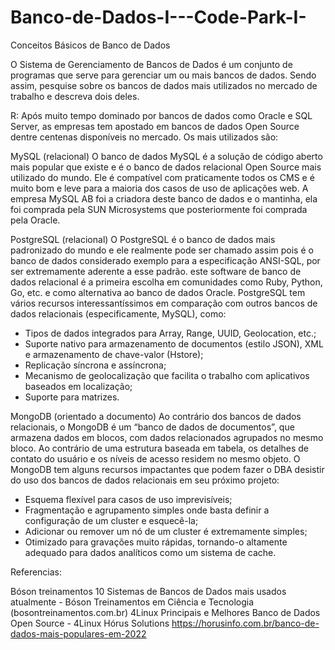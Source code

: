 # Banco-de-Dados-I---Code-Park-I-
Conceitos Básicos de Banco de Dados 

O Sistema de Gerenciamento de Bancos de Dados é um conjunto de programas que serve para gerenciar um ou mais bancos de dados. Sendo assim, pesquise sobre os bancos de dados mais utilizados no mercado de trabalho e descreva dois deles. 


R: Após muito tempo dominado por bancos de dados como Oracle e SQL Server, as empresas tem apostado em bancos de dados Open Source dentre centenas disponíveis no mercado. Os mais utilizados são:

MySQL (relacional) 
O banco de dados MySQL é a solução de código aberto mais popular que existe e é o banco de dados relacional Open Source mais utilizado do mundo. Ele é compatível com praticamente todos os CMS e é muito bom e leve para a maioria dos casos de uso de aplicações web.  A empresa MySQL AB foi a criadora deste banco de dados e o mantinha, ela foi comprada pela SUN Microsystems que posteriormente foi comprada pela Oracle.

PostgreSQL (relacional)
O PostgreSQL é o banco de dados mais padronizado do mundo e ele realmente pode ser chamado assim pois é o banco de dados considerado exemplo para a especificação ANSI-SQL, por ser extremamente aderente a esse padrão. este software de banco de dados relacional é a primeira escolha em comunidades como Ruby, Python, Go, etc. e como alternativa ao banco de dados Oracle.
PostgreSQL tem vários recursos interessantíssimos em comparação com outros bancos de dados relacionais (especificamente, MySQL), como:
* Tipos de dados integrados para Array, Range, UUID, Geolocation, etc.;
* Suporte nativo para armazenamento de documentos (estilo JSON), XML e armazenamento de chave-valor (Hstore);
* Replicação síncrona e assíncrona;
* Mecanismo de geolocalização que facilita o trabalho com aplicativos baseados em localização;
* Suporte para matrizes.

MongoDB (orientado a documento) 
Ao contrário dos bancos de dados relacionais, o MongoDB é um “banco de dados de documentos”, que armazena dados em blocos, com dados relacionados agrupados no mesmo bloco. Ao contrário de uma estrutura baseada em tabela, os detalhes de contato do usuário e os níveis de acesso residem no mesmo objeto.
O MongoDB tem alguns recursos impactantes que podem fazer o DBA desistir do uso dos bancos de dados relacionais em seu próximo projeto:
* Esquema flexível para casos de uso imprevisíveis;
* Fragmentação e agrupamento simples onde basta definir a configuração de um cluster e esquecê-la;
* Adicionar ou remover um nó de um cluster é extremamente simples;
* Otimizado para gravações muito rápidas, tornando-o altamente adequado para dados analíticos como um sistema de cache.




Referencias:  

Bóson treinamentos 
10 Sistemas de Bancos de Dados mais usados atualmente - Bóson Treinamentos em Ciência e Tecnologia (bosontreinamentos.com.br)
4Linux 
Principais e Melhores Banco de Dados Open Source - 4Linux
Hórus Solutions 
https://horusinfo.com.br/banco-de-dados-mais-populares-em-2022 



